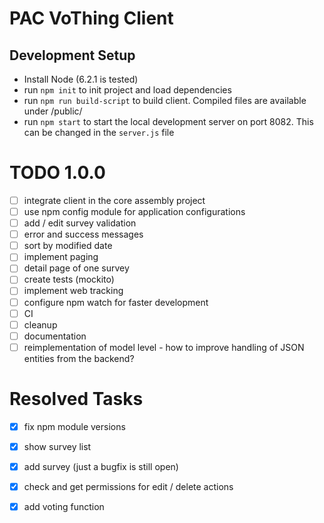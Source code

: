 # PAC VoThing Client

## Development Setup
- Install Node (6.2.1 is tested)
- run `npm init` to init project and load dependencies
- run `npm run build-script` to build client. Compiled files are available under /public/
- run `npm start` to start the local development server on port 8082. This can be changed in the `server.js` file

# TODO 1.0.0
- [ ] integrate client in the core assembly project
- [ ] use npm config module for application configurations
- [ ] add / edit survey validation
- [ ] error and success messages 
- [ ] sort by modified date
- [ ] implement paging
- [ ] detail page of one survey
- [ ] create tests (mockito)
- [ ] implement web tracking
- [ ] configure npm watch for faster development
- [ ] CI
- [ ] cleanup
- [ ] documentation
- [ ] reimplementation of model level - how to improve handling of JSON entities from the backend?

# Resolved Tasks
- [x] fix npm module versions
- [x] show survey list
- [x] add survey (just a bugfix is still open)
- [x] check and get permissions for edit / delete actions 
- [x] add voting function





